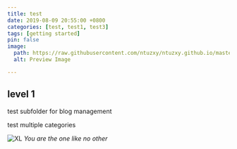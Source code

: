 ```yaml
---
title: test
date: 2019-08-09 20:55:00 +0800
categories: [test, test1, test3]
tags: [getting started]
pin: false
image:
  path: https://raw.githubusercontent.com/ntuzxy/ntuzxy.github.io/master/assets/figs/matlab/matlab_plot_settings.png
  alt: Preview Image

---
```


## level 1
test subfolder for blog management

test multiple categories


![XL](https://lh6.googleusercontent.com/Gv6Y1bdQymIMvdyfMl5WVF67lZr5YJgU5QUGRVJT5xYltRPfnQOwwfEnRF6Qb5CgjROWKs9EIuG5q4mrgY0t4y_j-NQwNaEKVC6EiGsJ_F7W41Jo=w1280)
_You are the one like no other_

